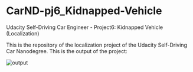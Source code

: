 # CarND-pj6_Kidnapped-Vehicle
Udacity Self-Driving Car Engineer - Project6: Kidnapped Vehicle (Localization)

This is the repository of the localization project of the Udacity Self-Driving Car Nanodegree. This is the output of the project:

![output](./output/output.gif)
